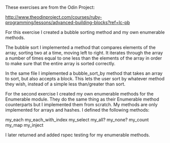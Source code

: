 These exercises are from the Odin Project:

http://www.theodinproject.com/courses/ruby-programming/lessons/advanced-building-blocks?ref=lc-pb

For this exercise I created a bubble sorting method and my own enumerable methods.

The bubble sort I implemented a method that compares elements of the array, sorting two at a time, moving left to right. It iterates through the array a number of times equal to one less than the elements of the array in order to make sure that the entire array is sorted correctly.

In the same file I implemented a bubble_sort_by method that takes an array to sort, but also accepts a block. This lets the user sort by whatever method they wish, instead of a simple less than/greater than sort.


For the second exercise I created my own enumerable methods for the Enumerable module. They do the same thing as their Enumerable method counterparts but I implemented them from scratch. My methods are only implemented for arrays and hashes. I defined the following methods:

my_each
my_each_with_index
my_select
my_all?
my_none?
my_count
my_map
my_inject


I later returned and added rspec testing for my enumerable methods.